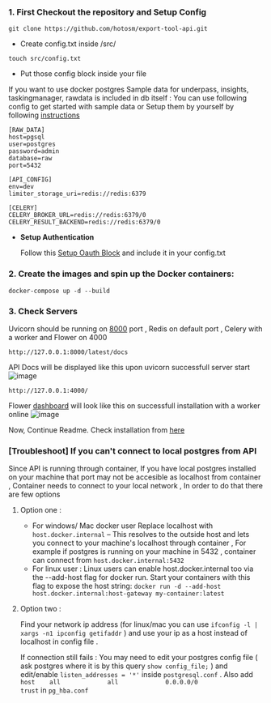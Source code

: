 ### 1. First Checkout the repository  and Setup Config

```
git clone https://github.com/hotosm/export-tool-api.git
```

- Create config.txt inside /src/

```
touch src/config.txt
```

- Put those config block inside your file

If you want to use docker postgres Sample data for underpass, insights, taskingmanager, rawdata is included in db itself :
You can use following config to get started with sample data  or Setup them by yourself by following [instructions](../docs/CONFIG_DOC.md)
```
[RAW_DATA]
host=pgsql
user=postgres
password=admin
database=raw
port=5432

[API_CONFIG]
env=dev
limiter_storage_uri=redis://redis:6379

[CELERY]
CELERY_BROKER_URL=redis://redis:6379/0
CELERY_RESULT_BACKEND=redis://redis:6379/0
```

- **Setup Authentication**

   Follow this [Setup Oauth Block](../docs/CONFIG_DOC.md#6-setup-oauth-for-authentication) and include it in your config.txt

### 2. Create the images and spin up the Docker containers:
```
docker-compose up -d --build
```

### 3. Check Servers

Uvicorn should be running on [8000](http://127.0.0.1:8000/latest/docs) port , Redis on default port , Celery with a worker and Flower on 4000

```
http://127.0.0.1:8000/latest/docs
```
API Docs will be displayed like this upon uvicorn successfull server start
![image](https://user-images.githubusercontent.com/36752999/191813795-fdfd46fe-5e6c-4ecf-be9b-f9f351d3d1d7.png)

```
http://127.0.0.1:4000/
```

Flower [dashboard](http://127.0.0.1:4000/) will look like this on successfull installation with a worker online
![image](https://user-images.githubusercontent.com/36752999/191813613-3859522b-ea68-4370-87b2-ebd1d8880d80.png)


Now, Continue Readme. Check installation from [here](../README.md#check-api-installation)

### [Troubleshoot] If you can't connect to local postgres from API

Since API is running through container, If you have local postgres installed on your machine that port may not be accesible as localhost from container , Container needs to connect to your local network , In order to do that there are few options
1. Option one :

   - For windows/ Mac docker user
     Replace localhost with ```host.docker.internal``` – This resolves to the outside host and lets you connect to your machine's localhost through container , For example if postgres is running on your machine in 5432 , container can connect from ```host.docker.internal:5432```
   - For linux user :
     Linux users can enable host.docker.internal too via the --add-host flag for docker run. Start your containers with this flag to expose the host string:
     ```docker run -d --add-host host.docker.internal:host-gateway my-container:latest```

2. Option two :

    Find your network ip address (for linux/mac you can use ```ifconfig -l | xargs -n1 ipconfig getifaddr``` ) and use your ip as a host instead of localhost in config file .

    If connection still fails : You may need to edit your postgres config file ( ask postgres where it is by this query ```show config_file;``` ) and edit/enable ```listen_addresses = '*'``` inside ```postgresql.conf``` . Also add ```host    all             all             0.0.0.0/0               trust``` in ```pg_hba.conf```


